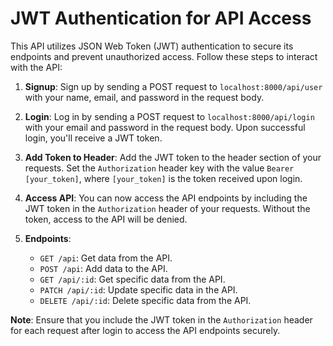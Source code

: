 # JWT Authentication for API Access

This API utilizes JSON Web Token (JWT) authentication to secure its endpoints and prevent unauthorized access. Follow these steps to interact with the API:

1. **Signup**: Sign up by sending a POST request to `localhost:8000/api/user` with your name, email, and password in the request body.

2. **Login**: Log in by sending a POST request to `localhost:8000/api/login` with your email and password in the request body. Upon successful login, you'll receive a JWT token.

3. **Add Token to Header**: Add the JWT token to the header section of your requests. Set the `Authorization` header key with the value `Bearer [your_token]`, where `[your_token]` is the token received upon login.

4. **Access API**: You can now access the API endpoints by including the JWT token in the `Authorization` header of your requests. Without the token, access to the API will be denied.

5. **Endpoints**:
    - `GET /api`: Get data from the API.
    - `POST /api`: Add data to the API.
    - `GET /api/:id`: Get specific data from the API.
    - `PATCH /api/:id`: Update specific data in the API.
    - `DELETE /api/:id`: Delete specific data from the API.

**Note**: Ensure that you include the JWT token in the `Authorization` header for each request after login to access the API endpoints securely.
